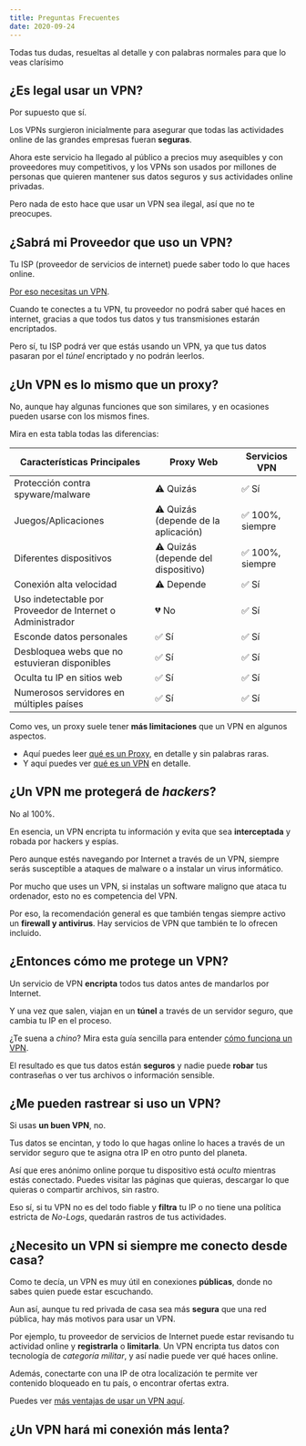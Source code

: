 ```yaml
---
title: Preguntas Frecuentes
date: 2020-09-24
---
```


Todas tus dudas, resueltas al detalle y con palabras normales para que lo veas clarísimo

<!-- more -->

## ¿Es legal usar un VPN?

Por supuesto que sí.

Los VPNs surgieron inicialmente para asegurar que todas las actividades online de las grandes empresas fueran **seguras**.

Ahora este servicio ha llegado al público a precios muy asequibles y con proveedores muy competitivos, y los VPNs son usados por millones de personas que quieren mantener sus datos seguros y sus actividades online privadas.

Pero nada de esto hace que usar un VPN sea ilegal, así que no te preocupes.

## ¿Sabrá mi Proveedor que uso un VPN?

Tu ISP (proveedor de servicios de internet) puede saber todo lo que haces online.

[Por eso necesitas un VPN](/).

Cuando te conectes a tu VPN, tu proveedor no podrá saber qué haces en internet, gracias a que todos tus datos y tus transmisiones estarán encriptados.

Pero sí, tu ISP podrá ver que estás usando un VPN, ya que tus datos pasaran por el _túnel_ encriptado y no podrán leerlos.

## ¿Un VPN es lo mismo que un proxy?

No, aunque hay algunas funciones que son similares, y en ocasiones pueden usarse con los mismos fines.

Mira en esta tabla todas las diferencias:

| Características Principales                                | Proxy Web                            | Servicios VPN    |
| ---------------------------------------------------------- | ------------------------------------ | ---------------- |
| Protección contra spyware/malware                          | ⚠️ Quizás                            | ✅ Sí            |
| Juegos/Aplicaciones                                        | ⚠️ Quizás (depende de la aplicación) | ✅ 100%, siempre |
| Diferentes dispositivos                                    | ⚠️ Quizás (depende del dispositivo)  | ✅ 100%, siempre |
| Conexión alta velocidad                                    | ⚠️ Depende                           | ✅ Sí            |
| Uso indetectable por Proveedor de Internet o Administrador | 💔 No                                | ✅ Sí            |
| Esconde datos personales                                   | ✅ Sí                                | ✅ Sí            |
| Desbloquea webs que no estuvieran disponibles              | ✅ Sí                                | ✅ Sí            |
| Oculta tu IP en sitios web                                 | ✅ Sí                                | ✅ Sí            |
| Numerosos servidores en múltiples países                   | ✅ Sí                                | ✅ Sí            |

Como ves, un proxy suele tener **más limitaciones** que un VPN en algunos aspectos.

- Aquí puedes leer [qué es un Proxy](/guias/que-es-proxy), en detalle y sin palabras raras.
- Y aquí puedes ver [qué es un VPN](/guias/que-es-vpn) en detalle.

## ¿Un VPN me protegerá de _hackers_?

No al 100%.

En esencia, un VPN encripta tu información y evita que sea **interceptada** y robada por hackers y espías.

Pero aunque estés navegando por Internet a través de un VPN, siempre serás susceptible a ataques de malware o a instalar un virus informático.

Por mucho que uses un VPN, si instalas un software maligno que ataca tu ordenador, esto no es competencia del VPN.

Por eso, la recomendación general es que también tengas siempre activo un **firewall y antivirus**. Hay servicios de VPN que también te lo ofrecen incluido.

## ¿Entonces cómo me protege un VPN?

Un servicio de VPN **encripta** todos tus datos antes de mandarlos por Internet.

Y una vez que salen, viajan en un **túnel** a través de un servidor seguro, que cambia tu IP en el proceso.

¿Te suena a _chino_? Mira esta guía sencilla para entender [cómo funciona un VPN](/guias/que-es-vpn).

El resultado es que tus datos están **seguros** y nadie puede **robar** tus contraseñas o ver tus archivos o información sensible.

## ¿Me pueden rastrear si uso un VPN?

Si usas **un buen VPN**, no.

Tus datos se encintan, y todo lo que hagas online lo haces a través de un servidor seguro que te asigna otra IP en otro punto del planeta.

Así que eres anónimo online porque tu dispositivo está _oculto_ mientras estás conectado. Puedes visitar las páginas que quieras, descargar lo que quieras o compartir archivos, sin rastro.

Eso sí, si tu VPN no es del todo fiable y **filtra** tu IP o no tiene una política estricta de _No-Logs_, quedarán rastros de tus actividades.

## ¿Necesito un VPN si siempre me conecto desde casa?

Como te decía, un VPN es muy útil en conexiones **públicas**, donde no sabes quien puede estar escuchando.

Aun así, aunque tu red privada de casa sea más **segura** que una red pública, hay más motivos para usar un VPN.

Por ejemplo, tu proveedor de servicios de Internet puede estar revisando tu actividad online y **registrarla** o **limitarla**. Un VPN encripta tus datos con tecnología de _categoría militar_, y así nadie puede ver qué haces online.

Además, conectarte con una IP de otra localización te permite ver contenido bloqueado en tu país, o encontrar ofertas extra.

Puedes ver [más ventajas de usar un VPN aquí](/guias/ventajas-de-usar-vpn).

## ¿Un VPN hará mi conexión más lenta?
